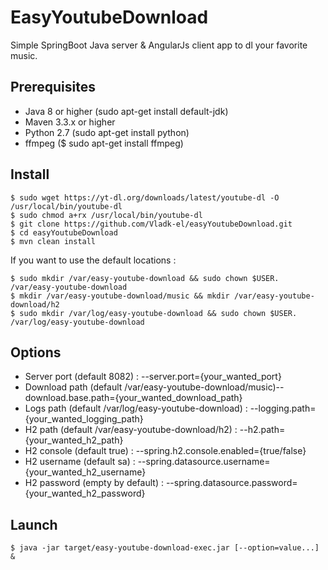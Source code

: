 # EasyYoutubeDownload
Simple SpringBoot Java server & AngularJs client app to dl your favorite music.

## Prerequisites
- Java 8 or higher (sudo apt-get install default-jdk)
- Maven 3.3.x or higher
- Python 2.7 (sudo apt-get install python)
- ffmpeg ($ sudo apt-get install ffmpeg)

## Install
```
$ sudo wget https://yt-dl.org/downloads/latest/youtube-dl -O /usr/local/bin/youtube-dl
$ sudo chmod a+rx /usr/local/bin/youtube-dl
$ git clone https://github.com/Vladk-el/easyYoutubeDownload.git
$ cd easyYoutubeDownload
$ mvn clean install
```
If you want to use the default locations :
```
$ sudo mkdir /var/easy-youtube-download && sudo chown $USER. /var/easy-youtube-download
$ mkdir /var/easy-youtube-download/music && mkdir /var/easy-youtube-download/h2
$ sudo mkdir /var/log/easy-youtube-download && sudo chown $USER. /var/log/easy-youtube-download
```

## Options
- Server port (default 8082) : --server.port={your_wanted_port}
- Download path (default /var/easy-youtube-download/music)--download.base.path={your_wanted_download_path}
- Logs path (default /var/log/easy-youtube-download) : --logging.path={your_wanted_logging_path}
- H2 path (default /var/easy-youtube-download/h2) : --h2.path={your_wanted_h2_path}
- H2 console (default true) : --spring.h2.console.enabled={true/false}
- H2 username (default sa) : --spring.datasource.username={your_wanted_h2_username}
- H2 password (empty by default) : --spring.datasource.password={your_wanted_h2_password}

## Launch
```
$ java -jar target/easy-youtube-download-exec.jar [--option=value...] &
```

